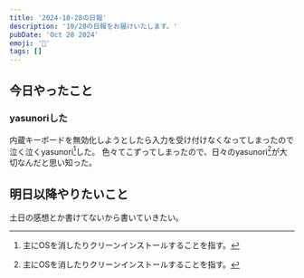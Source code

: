 ```yaml
---
title: '2024-10-28の日報'
description: '10/28の日報をお届けいたします。'
pubDate: 'Oct 28 2024'
emoji: '🦊'
tags: []
---
```


## 今日やったこと

### yasunoriした

内蔵キーボードを無効化しようとしたら入力を受け付けなくなってしまったので泣く泣くyasunori[^1]した。
色々てこずってしまったので、日々のyasunori[^1]が大切なんだと思い知った。

## 明日以降やりたいこと

土日の感想とか書けてないから書いていきたい。


[^1]: 主にOSを消したりクリーンインストールすることを指す。
